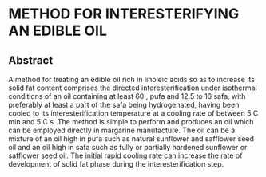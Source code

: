 # METHOD FOR INTERESTERIFYING AN EDIBLE OIL

## Abstract
A method for treating an edible oil rich in linoleic acids so as to increase its solid fat content comprises the directed interesterification under isothermal conditions of an oil containing at least 60 , pufa and 12.5 to 16 safa, with preferably at least a part of the safa being hydrogenated, having been cooled to its interesterification temperature at a cooling rate of between 5 C min and 5 C s. The method is simple to perform and produces an oil which can be employed directly in margarine manufacture. The oil can be a mixture of an oil high in pufa such as natural sunflower and safflower seed oil and an oil high in safa such as fully or partially hardened sunflower or safflower seed oil. The initial rapid cooling rate can increase the rate of development of solid fat phase during the interesterification step.